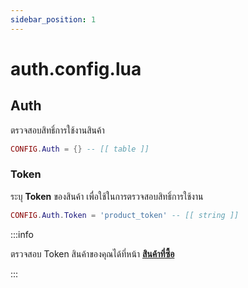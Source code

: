```yaml
---
sidebar_position: 1
---
```


# auth.config.lua

## Auth

ตรวจสอบสิทธิ์การใช้งานสินค้า

```lua
CONFIG.Auth = {} -- [[ table ]]
```

### Token

ระบุ **Token** ของสินค้า เพื่อใช้ในการตรวจสอบสิทธิ์การใช้งาน

```lua
CONFIG.Auth.Token = 'product_token' -- [[ string ]]
```

:::info

ตรวจสอบ Token สินค้าของคุณได้ที่หน้า **[สินค้าที่ซื้อ](https://fivem.azael.dev/dashboard/digishop/)**

:::
